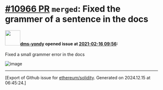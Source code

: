# [\#10966 PR](https://github.com/ethereum/solidity/pull/10966) `merged`: Fixed the grammer of a sentence in the docs

#### <img src="https://avatars.githubusercontent.com/u/61436699?u=d6f6c45c2267f5db319a8c0d64d6583594041eae&v=4" width="50">[dms-yondy](https://github.com/dms-yondy) opened issue at [2021-02-16 09:56](https://github.com/ethereum/solidity/pull/10966):

Fixed a small grammer error in the docs

![image](https://user-images.githubusercontent.com/61436699/108046697-d6dba680-703c-11eb-8d4e-a84bb501ecf0.png)





-------------------------------------------------------------------------------



[Export of Github issue for [ethereum/solidity](https://github.com/ethereum/solidity). Generated on 2024.12.15 at 06:45:24.]
